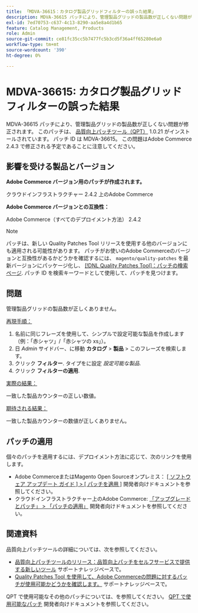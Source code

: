```yaml
---
title: 「MDVA-36615：カタログ製品グリッドフィルターの誤った結果」
description: MDVA-36615 パッチにより、管理製品グリッドの製品数が正しくない問題が修正されます。 このパッチは、[Quality Patches Tool （QPT） ] （/help/announcements/adobe-commerce-announcements/magento-quality-patches-released-new-tool-to-self-serve-quality-patches.md） 1.0.21 がインストールされている場合に利用できます。 パッチ ID は MDVA-36615。 この問題はAdobe Commerce 2.4.3 で修正される予定であることに注意してください。
exl-id: 7ed70753-c637-4c13-8290-aa5e8a4d1b65
feature: Catalog Management, Products
role: Admin
source-git-commit: ce81fc35cc5b7477fc5b3cd5f36a4ff65280e6a0
workflow-type: tm+mt
source-wordcount: '390'
ht-degree: 0%

---
```


# MDVA-36615: カタログ製品グリッド フィルターの誤った結果

MDVA-36615 パッチにより、管理製品グリッドの製品数が正しくない問題が修正されます。 このパッチは、 [品質向上パッチツール（QPT）](/help/announcements/adobe-commerce-announcements/magento-quality-patches-released-new-tool-to-self-serve-quality-patches.md) 1.0.21 がインストールされています。 パッチ ID は MDVA-36615。 この問題はAdobe Commerce 2.4.3 で修正される予定であることに注意してください。

## 影響を受ける製品とバージョン

**Adobe Commerce バージョン用のパッチが作成されます。**

クラウドインフラストラクチャー 2.4.2 上のAdobe Commerce

**Adobe Commerce バージョンとの互換性：**

Adobe Commerce（すべてのデプロイメント方法） 2.4.2

>[!NOTE]
>
>パッチは、新しい Quality Patches Tool リリースを使用する他のバージョンにも適用される可能性があります。 パッチがお使いのAdobe Commerceのバージョンと互換性があるかどうかを確認するには、 `magento/quality-patches` を最新バージョンにパッケージ化し、 [[!DNL Quality Patches Tool]：パッチの検索ページ](https://devdocs.magento.com/quality-patches/tool.html#patch-grid). パッチ ID を検索キーワードとして使用して、パッチを見つけます。

## 問題

管理製品グリッドの製品数が正しくありません。

<u>再現手順：</u>

1. 名前に同じフレーズを使用して、シンプルで設定可能な製品を作成します（例：「赤シャツ」/「赤シャツの xs」）。
1. 日 *Admin* サイドバー、に移動 **カタログ** > **製品** > このフレーズを検索します。
1. クリック **フィルター**. タイプをに設定 *設定可能な製品*.
1. クリック **フィルターの適用**.

<u>実際の結果：</u>

一致した製品カウンターの正しい数値。

<u>期待される結果：</u>

一致した製品カウンターの数値が正しくありません。

## パッチの適用

個々のパッチを適用するには、デプロイメント方法に応じて、次のリンクを使用します。

* Adobe CommerceまたはMagento Open Sourceオンプレミス： [[ ソフトウェア アップデート ガイド ] > [ パッチを適用 ]](https://devdocs.magento.com/guides/v2.4/comp-mgr/patching/mqp.html) 開発者向けドキュメントを参照してください。
* クラウドインフラストラクチャー上のAdobe Commerce: [「アップグレードとパッチ」 > 「パッチの適用」](https://devdocs.magento.com/cloud/project/project-patch.html) 開発者向けドキュメントを参照してください。

## 関連資料

品質向上パッチツールの詳細については、次を参照してください。

* [品質向上パッチツールのリリース：品質向上パッチをセルフサービスで提供する新しいツール](/help/announcements/adobe-commerce-announcements/magento-quality-patches-released-new-tool-to-self-serve-quality-patches.md) サポートナレッジベースで。
* [Quality Patches Tool を使用して、Adobe Commerceの問題に対するパッチが使用可能かどうかを確認します。](/help/support-tools/patches-available-in-qpt-tool/check-patch-for-magento-issue-with-magento-quality-patches.md) サポートナレッジベースで。

QPT で使用可能なその他のパッチについては、を参照してください。 [QPT で使用可能なパッチ](https://devdocs.magento.com/quality-patches/tool.html#patch-grid) 開発者向けドキュメントを参照してください。
